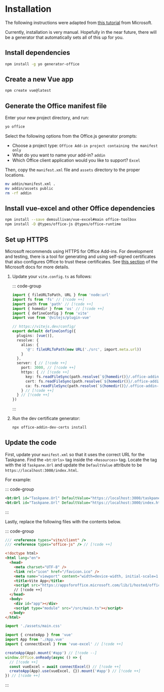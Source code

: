 # Installation

The following instructions were adapted from [this tutorial](https://learn.microsoft.com/en-us/office/dev/add-ins/quickstarts/excel-quickstart-vue) from Microsoft.

Currently, installation is very manual. Hopefully in the near future, there will be a generator that automatically sets all of this up for you.

## Install dependencies

```bash
npm install -g yo generator-office
```

## Create a new Vue app

```bash
npm create vue@latest
```

## Generate the Office manifest file

Enter your new project directory, and run:

```bash
yo office
```

Select the following options from the Office.js generator prompts:

- Choose a project type: `Office Add-in project containing the manifest only`
- What do you want to name your add-in? `addin`
- Which Office client application would you like to support? `Excel`

Then, copy the `manifest.xml` file and `assets` directory to the proper locations.

```bash
mv addin/manifest.xml .
mv addin/assets public
rm -rf addin
```

## Install vue-excel and other Office dependencies

```bash
npm install --save demsullivan/vue-excel#main office-toolbox
npm install -D @types/office-js @types/office-runtime
```

## Set up HTTPS

Microsoft recommends using HTTPS for Office Add-ins. For development and testing, there is a tool for
generating and using self-signed certificates that also configures Office to trust these certificates.
See [this section](https://learn.microsoft.com/en-us/office/dev/add-ins/quickstarts/excel-quickstart-vue?view=excel-js-preview#secure-the-app)
of the Microsoft docs for more details.

1. Update your `vite.config.ts` as follows:

   ::: code-group

   ```typescript [vite.config.ts]
   import { fileURLToPath, URL } from 'node:url'
   import fs from 'fs' // [!code ++]
   import path from 'path' // [!code ++]
   import { homedir } from 'os' // [!code ++]
   import { defineConfig } from 'vite'
   import vue from '@vitejs/plugin-vue'

   // https://vitejs.dev/config/
   export default defineConfig({
     plugins: [vue()],
     resolve: {
       alias: {
         '@': fileURLToPath(new URL('./src', import.meta.url))
       }
     },
     server: { // [!code ++]
       port: 3000, // [!code ++]
       https: { // [!code ++]
         key: fs.readFileSync(path.resolve(`${homedir()}/.office-addin-dev-certs/localhost.key`)), // [!code ++]
         cert: fs.readFileSync(path.resolve(`${homedir()}/.office-addin-dev-certs/localhost.crt`)), // [!code ++]
         ca: fs.readFileSync(path.resolve(`${homedir()}/.office-addin-dev-certs/ca.crt`)) // [!code ++]
       } // [!code ++]
     } // [!code ++]
   })
   ```

   :::

2. Run the dev certificate generator:

   ```bash
   npx office-addin-dev-certs install
   ```

## Update the code

First, update your `manifest.xml` so that it uses the correct URL for the Taskpane. Find the `<bt:Urls>` tag inside the `<Resources>` tag. Locate the tag with the id `Taskpane.Url` and update the `DefaultValue` attribute to be `https://localhost:3000/index.html`.

For example:

::: code-group

```xml [manifest.xml]
<bt:Url id="Taskpane.Url" DefaultValue="https://localhost:3000/taskpane.html" /> // [!code --]
<bt:Url id="Taskpane.Url" DefaultValue="https://localhost:3000/index.html" /> // [!code ++]
```

:::

Lastly, replace the following files with the contents below.

::: code-group

```typescript [env.d.ts]
/// <reference types="vite/client" />
/// <reference types="office-js" /> // [!code ++]
```

```html [index.html]
<!doctype html>
<html lang="en">
  <head>
    <meta charset="UTF-8" />
    <link rel="icon" href="/favicon.ico" />
    <meta name="viewport" content="width=device-width, initial-scale=1.0" />
    <title>Vite App</title>
    <script src="https://appsforoffice.microsoft.com/lib/1/hosted/office.js"></script>
    // [!code ++]
  </head>
  <body>
    <div id="app"></div>
    <script type="module" src="/src/main.ts"></script>
  </body>
</html>
```

```typescript [src/main.ts]
import './assets/main.css'

import { createApp } from 'vue'
import App from './App.vue'
import { connectExcel } from 'vue-excel' // [!code ++]

createApp(App).mount('#app') // [!code --]
window.Office.onReady(async () => {
  // [!code ++]
  const vueExcel = await connectExcel() // [!code ++]
  createApp(App).use(vueExcel, {}).mount('#app') // [!code ++]
}) // [!code ++]
```

:::
